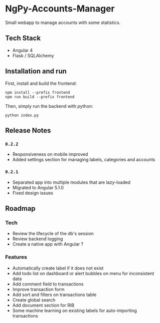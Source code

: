NgPy-Accounts-Manager
=====================

Small webapp to manage accounts with some statistics.


## Tech Stack

- Angular 4
- Flask / SQLAlchemy

## Installation and run

First, install and build the frontend:

```
npm install --prefix frontend
npm run build --prefix frontend
```

Then, simply run the backend with python:

```
python index.py
```

## Release Notes

### `0.2.2`

- Responsiveness on mobile improved
- Added settings section for managing labels, categories and accounts

### `0.2.1`

- Separated app into multiple modules that are lazy-loaded
- Migrated to Angular 5.1.0
- Fixed design issues


## Roadmap

### Tech

- Review the lifecycle of the db's session
- Review backend logging
- Create a native app with Angular ?

### Features

- Automatically create label if it does not exist
- Add todo list on dashboard or alert bubbles on menu for inconsistent data
- Add comment field to transactions
- Improve transaction form
- Add sort and filters on transactions table
- Create global search
- Add document section for RIB
- Some machine learning on existing labels for auto-importing transactions
